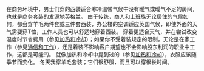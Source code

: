 在商务环境中，男士们穿的西装适合寒冷温带气候中没有暖气或暖气不足的房间，也就是商务套装的发源地英格兰。
由于传统，商人和上班族无论居住的气候如何，都会穿羊毛两件套或三件套西装，办公楼的空调适应英国气候，即使外面的天气需要穿T恤，工作人员也可以舒适地穿着西装。
穿着更适合天气，并在尝试改变温度时节省费用（参见[加热和冷却]()）；如果你不受着装规定的限制，无论是在家工作（参见[通信和工作]()），还是着装不影响客户期望也不会影响股东利润的职业中工作，这都是可能的。
就像加热和冷却中提到过的（参见[加热和冷却]()），衣服应该随季节而变化。
冬天我穿羊毛套装；它们很舒服，而且可以穿很长时间。
